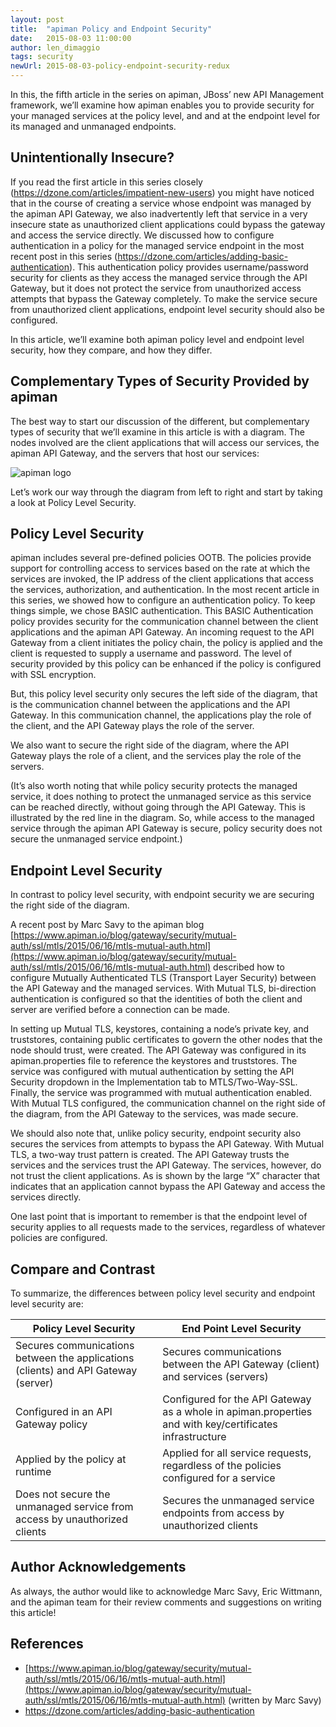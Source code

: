 ```yaml
---
layout: post
title:  "apiman Policy and Endpoint Security"
date:   2015-08-03 11:00:00
author: len_dimaggio
tags: security
newUrl: 2015-08-03-policy-endpoint-security-redux
---
```


In this, the fifth article in the series on apiman, JBoss’ new API Management framework, we’ll examine how apiman enables you to provide security for your managed services at the policy level, and and at the endpoint level for its managed and unmanaged endpoints.

<!--more-->

## Unintentionally Insecure?

If you read the first article in this series closely (https://dzone.com/articles/impatient-new-users) you might have noticed that in the course of creating a service whose endpoint was managed by the apiman API Gateway, we also inadvertently left that service in a very insecure state as unauthorized client applications could bypass the gateway and access the service directly.  We discussed how to configure authentication in a policy for the managed service endpoint in the most recent post in this series (https://dzone.com/articles/adding-basic-authentication). This authentication policy provides username/password security for clients as they access the managed service through the API Gateway, but it does not protect the service from unauthorized access attempts that bypass the Gateway completely. To make the service secure from unauthorized client applications, endpoint level security should also be configured.

In this article, we’ll examine both apiman policy level and endpoint level security, how they compare, and how they differ.

## Complementary Types of Security Provided by apiman

The best way to start our discussion of the different, but complementary types of security that we’ll examine in this article is with a diagram. The nodes involved are the client applications that will access our services, the apiman API Gateway, and the servers that host our services:

![apiman logo](/blog/images/2015-08-03/apiman_security.png)

 Let’s work our way through the diagram from left to right and start by taking a look at Policy Level Security.

## Policy Level Security

apiman includes several pre-defined policies OOTB. The policies provide support for controlling access to services based on the rate at which the services are invoked, the IP address of the client applications that access the services, authorization, and authentication. In the most recent article in this series, we showed how to configure an authentication policy. To keep things simple, we chose BASIC authentication. This BASIC Authentication policy provides security for the communication channel between the client applications and the apiman API Gateway. An incoming request to the API Gateway from a client initiates the policy chain, the policy is applied and the client is requested to supply a username and password.  The level of security provided by this policy can be enhanced if the policy is configured with SSL encryption.

But, this policy level security only secures the left side of the diagram, that is the communication channel between the applications and the API Gateway. In this communication channel, the applications play the role of the client, and the API Gateway plays the role of the server.

We also want to secure the right side of the diagram, where the API Gateway plays the role of a client, and the services play the role of the servers.

(It’s also worth noting that while policy security protects the managed service, it does nothing to protect the unmanaged service as this service can be reached directly, without going through the API Gateway. This is illustrated by the red line in the diagram. So, while access to the managed service through the apiman API Gateway is secure, policy security does not secure the unmanaged service endpoint.)

## Endpoint Level Security

In contrast to policy level security, with endpoint security we are securing the right side of the diagram.

 A recent post by Marc Savy to the apiman blog [https://www.apiman.io/blog/gateway/security/mutual-auth/ssl/mtls/2015/06/16/mtls-mutual-auth.html](https://www.apiman.io/blog/gateway/security/mutual-auth/ssl/mtls/2015/06/16/mtls-mutual-auth.html) described how to configure Mutually Authenticated TLS (Transport Layer Security) between the API Gateway and the managed services. With Mutual TLS, bi-direction authentication is configured so that the identities of both the client and server are verified before a connection can be made.

In setting up Mutual TLS, keystores, containing a node’s private key, and truststores, containing public certificates to govern the other nodes that the node should trust, were created. The API Gateway was configured in its apiman.properties file to reference the keystores and truststores.  The service was configured with mutual authentication by setting the API Security dropdown in the Implementation tab to MTLS/Two-Way-SSL. Finally, the service was programmed with mutual authentication enabled. With Mutual TLS configured, the communication channel on the right side of the diagram, from the API Gateway to the services, was made secure.

We should also note that, unlike policy security, endpoint security also secures the services from attempts to bypass the API Gateway. With Mutual TLS, a two-way trust pattern is created. The API Gateway trusts the services and the services trust the API Gateway. The services, however, do not trust the client applications. As is shown by the large “X” character that indicates that an application cannot bypass the API Gateway and access the services directly.

One last point that is important to remember is that the endpoint level of security applies to all requests made to the services, regardless of whatever policies are configured.

## Compare and Contrast

To summarize, the differences between policy level security and endpoint level security are:

| Policy Level Security        | End Point Level Security     |
| ------------------------     | ------------------------     |
| Secures communications between the applications (clients) and API Gateway (server) | Secures communications between the API Gateway (client) and services (servers) |
| Configured in an API Gateway policy | Configured for the API Gateway as a whole in apiman.properties and with key/certificates infrastructure |
| Applied by the policy at runtime | Applied for all service requests, regardless of the policies configured for a service |
| Does not secure the unmanaged service from access by unauthorized clients | Secures the unmanaged service endpoints from access by unauthorized clients |


## Author Acknowledgements

 As always, the author would like to acknowledge Marc Savy, Eric Wittmann, and the apiman team for their review comments and suggestions on writing this article!

## References
* [https://www.apiman.io/blog/gateway/security/mutual-auth/ssl/mtls/2015/06/16/mtls-mutual-auth.html](https://www.apiman.io/blog/gateway/security/mutual-auth/ssl/mtls/2015/06/16/mtls-mutual-auth.html) (written by Marc Savy)
* https://dzone.com/articles/adding-basic-authentication
